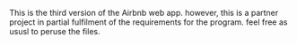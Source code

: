 This is the third version of the Airbnb web app. however, this is a partner project in partial fulfilment of the requirements for the program. feel free as ususl to peruse the files.
